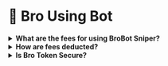 # 🤖 Bro Using Bot



<details>

<summary><strong>What are the fees for using BroBot Sniper?</strong></summary>

* Transactions through BroBot are currently at 0% (tbd in future from 0.5 to 1% after launch)
* The default fee is set at 1%; however, you have the opportunity to decrease your fees by up to 50% via our Loyalty Program.

</details>

<details>

<summary><strong>How are fees deducted?</strong></summary>

Whenever you engage in trading via BroBot, your trading wallets interact with the Bro router contract. When purchasing a token, the router contract deducts the fee from your ETH input amount. Conversely, when selling a token, the fee is subtracted from your ETH output amount.

</details>

<details>

<summary><strong>Is Bro Token Secure?</strong></summary>

* Private keys are secured using industry-standard encryption, ensuring that no one, including ourselves, has access to them. They are not stored on our servers, databases, or website.
* In contrast to centralized exchanges (CEX), users retain full control over their private keys for Bro Bot-generated trading wallets. This enables users to import their keys into MetaMask, providing them with complete control over their funds within Bro Bot at all times.
* It's crucial to treat your wallet as a hot wallet, maintaining vigilance over its security.
* We're committed to continually enhancing features to provide users with greater peace of mind regarding wallet security. For instance, we plan to implement features such as automatic ETH transfers when your balance exceeds a custom threshold amount.

</details>
